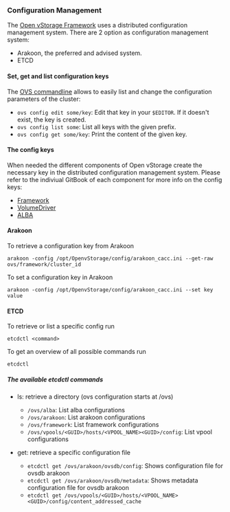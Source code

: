 ### Configuration Management
The [Open vStorage Framework](https://openvstorage.gitbooks.io/framework/) uses a distributed configuration management system.
There are 2 option as configuration management system:
* Arakoon, the preferred and advised system.
* ETCD

#### Set, get and list configuration keys
The [OVS commandline](ovs.md) allows to easily list and change the configuration parameters of the cluster:
* `ovs config edit some/key`: Edit that key in your `$EDITOR`. If it doesn't exist, the key is created.
* `ovs config list some`: List all keys with the given prefix.
* `ovs config get some/key`: Print the content of the given key.

#### The config keys
When needed the different components of Open vStorage create the necessary key in the distributed configuration management system. Please refer to the indiviual GitBook of each component for more info on the config keys:
* [Framework](https://openvstorage.gitbooks.io/framework/content/docs/configmgmt.html)
* [VolumeDriver](https://openvstorage.gitbooks.io/volumedriver/content/docs/config.html) 
* [ALBA](https://openvstorage.gitbooks.io/framework-alba-plugin/content/docs/configmgmt.html)

#### Arakoon
To retrieve a configuration key from Arakoon

```
arakoon -config /opt/OpenvStorage/config/arakoon_cacc.ini --get-raw ovs/framework/cluster_id
```

To set a configuration key in Arakoon

```
arakoon -config /opt/OpenvStorage/config/arakoon_cacc.ini --set key value
```

#### ETCD
To retrieve or list a specific config run

```
etcdctl <command>
```

To get an overview of all possible commands run
```
etcdctl
```

##### The available etcdctl commands
* ls: retrieve a directory (ovs configuration starts at /ovs)
    * `/ovs/alba`: List alba configurations
    * `/ovs/arakoon`: List arakoon configurations
    * `/ovs/framework`: List framework configurations
    * `/ovs/vpools/<GUID>/hosts/<VPOOL_NAME><GUID>/config`: List vpool configurations

* get: retrieve a specific configuration file
    * `etcdctl get /ovs/arakoon/ovsdb/config`: Shows configuration file for ovsdb arakoon
    * `etcdctl get /ovs/arakoon/ovsdb/metadata`: Shows metadata configuration file for ovsdb arakoon
    * `etcdctl get /ovs/vpools/<GUID>/hosts/<VPOOL_NAME><GUID>/config/content_addressed_cache`
